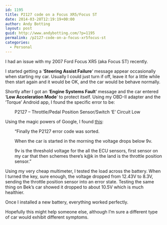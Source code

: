 ```yaml
---
id: 1195
title: P2127 code on a Focus XR5/Focus ST
date: 2014-03-28T12:19:19+00:00
author: Andy Botting
layout: post
guid: http://www.andybotting.com/?p=1195
permalink: /p2127-code-on-a-focus-xr5focus-st
categories:
  - Personal
---
```

I had an issue with my 2007 Ford Focus XR5 (aka Focus ST) recently.

I started getting a &#8216;**Steering Assist Failure**&#8216; message appear occasionally when starting my car. Usually I could just turn if off, leave it for a little while then start again and it would be OK, and the car would be behave normally.

Shortly after I got an &#8216;**Engine Systems Fault**&#8216; message and the car entered &#8216;**Low Acceleration Mode**&#8216; to protect itself. Using my OBD-II adapter and the &#8216;Torque&#8217; Android app, I found the specific error to be:

<p style="padding-left: 30px;">
  P2127 &#8211; Throttle/Pedal Position Sensor/Switch &#8216;E&#8217; Circuit Low
</p>

Using the magic powers of Google, I found [this](http://www.fordstownerssa.co.za/forums/viewtopic.php?f=20&t=25953):

<p style="padding-left: 30px;">
  &#8220;Finally the P2127 error code was sorted.
</p>

<p style="padding-left: 30px;">
  When the car is started in the morning the voltage drops below 9v.
</p>

<p style="padding-left: 30px;">
  9v is the threshold voltage for the all the ECU sensors, first sensor on my car that then schemes there&#8217;s k@k in the land is the throttle position sensor.&#8221;
</p>

Using my very cheap multimeter, I tested the load across the battery. When I turned the key, sure enough, the voltage dropped from 12.43V to 8.3V, sending the throttle position sensor into an error state. Testing the same thing on Bek&#8217;s car showed it dropped to about 10.5V which is much healthier.

Once I installed a new battery, everything worked perfectly.

Hopefully this might help someone else, although I&#8217;m sure a different type of car would exhibit different symptoms.